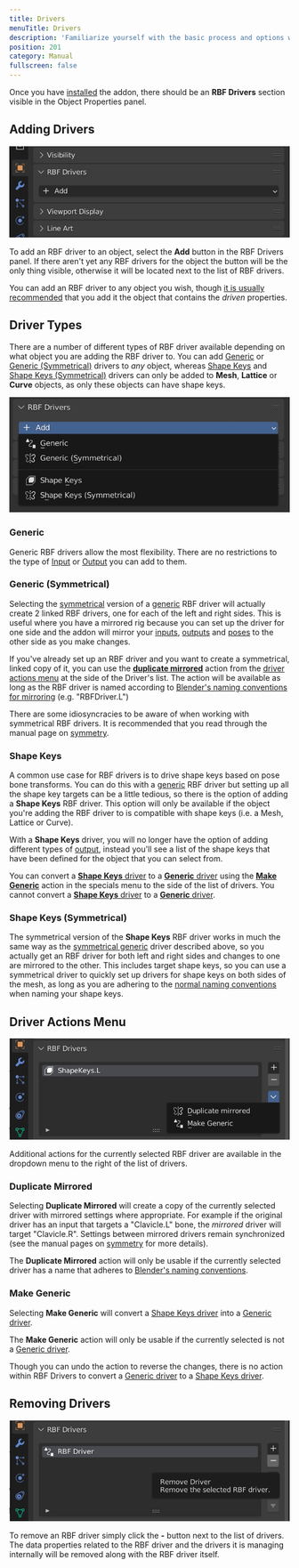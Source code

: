 ```yaml
---
title: Drivers
menuTitle: Drivers
description: 'Familiarize yourself with the basic process and options when setting up an RBF driver'
position: 201
category: Manual
fullscreen: false
---
```


Once you have [installed](/installation) the addon, there should be an **RBF Drivers** section visible in the Object Properties panel.

## Adding Drivers

![adding rbf drivers](/img/manual-drivers-adding-drivers-01.jpg)

To add an RBF driver to an object, select the **Add** button in the RBF Drivers panel. If there aren't yet any RBF drivers for the object the button will be the only thing visible, otherwise it will be located next to the list of RBF drivers.

<alert type="info">

You can add an RBF driver to any object you wish, though [it is usually recommended](/manual/faq#which-object-should-i-add-an-rbf-driver-to) that you add it the object that contains the *driven* properties.

</alert>

## Driver Types

There are a number of different types of RBF driver available depending on what object you are adding the RBF driver to. You can add [Generic](#generic) or [Generic (Symmetrical)](#generic-symmetrical) drivers to *any* object, whereas [Shape Keys](#shape-keys) and [Shape Keys (Symmetrical)](#shape-keys-symmetrical) drivers can only be added to **Mesh**, **Lattice** or **Curve** objects, as only these objects can have shape keys.

![RBF driver types](/img/manual-drivers-driver-types-01.jpg)

### Generic

Generic RBF drivers allow the most flexibility. There are no restrictions to the type of [Input](/manual/inputs) or [Output](manual/outputs) you can add to them.

### Generic (Symmetrical)

Selecting the [symmetrical](/manual/symmetry) version of a [generic](#generic) RBF driver will actually create 2 linked RBF drivers, one for each of the left and right sides. This is useful where you have a mirrored rig because you can set up the driver for one side and the addon will mirror your [inputs](/manual/inputs), [outputs](/manaul/outputs) and [poses](/manual/poses) to the other side as you make changes.

<alert type="info">

If you've already set up an RBF driver and you want to create a symmetrical, linked copy of it, you can use the [**duplicate mirrored**](#duplicate-mirrored) action from the [driver actions menu](#driver-actions-menu) at the side of the Driver's list. The action will be available as long as the RBF driver is named according to [Blender's naming conventions for mirroring](https://docs.blender.org/manual/en/latest/animation/armatures/bones/editing/naming.html#naming-conventions) (e.g. "RBFDriver.L")

</alert>

<alert type="warning">

There are some idiosyncracies to be aware of when working with symmetrical RBF drivers. It is recommended that you read through the manual page on [symmetry](/manual/symmetry).

</alert>

### Shape Keys

A common use case for RBF drivers is to drive shape keys based on pose bone transforms. You can do this with a [generic](#generic) RBF driver but setting up all the shape key targets can be a little tedious, so there is the option of adding a **Shape Keys** RBF driver. This option will only be available if the object you're adding the RBF driver to is compatible with shape keys (i.e. a Mesh, Lattice or Curve).

With a **Shape Keys** driver, you will no longer have the option of adding different types of [output](/manual/outputs), instead you'll see a list of the shape keys that have been defined for the object that you can select from.

<alert type="info">

You can convert a [**Shape Keys** driver](#shape-keys) to a [**Generic** driver](#generic) using the [**Make Generic**](#make-generic) action in the specials menu to the side of the list of drivers. You cannot convert a [**Shape Keys** driver](#shape-keys) to a [**Generic** driver](#generic).

</alert>

### Shape Keys (Symmetrical)

The symmetrical version of the **Shape Keys** RBF driver works in much the same way as the [symmetrical generic](#generic-symmetrical) driver described above, so you actually get an RBF driver for both left and right sides and changes to one are mirrored to the other. This includes target shape keys, so you can use a symmetrical driver to quickly set up drivers for shape keys on both sides of the mesh, as long as you are adhering to the [normal naming conventions](https://docs.blender.org/manual/en/latest/animation/armatures/bones/editing/naming.html#naming-conventions) when naming your shape keys.

## Driver Actions Menu

![driver actions menu](/img/manual-drivers-action-menu.jpg)

Additional actions for the currently selected RBF driver are available in the dropdown menu to the right of the list of drivers.

### Duplicate Mirrored

Selecting **Duplicate Mirrored** will create a copy of the currently selected driver with mirrored settings where appropriate. For example if the original driver has an input that targets a "Clavicle.L" bone, the *mirrored* driver will target "Clavicle.R". Settings between mirrored drivers remain synchronized (see the manual pages on [symmetry](/manual/symmetry) for more details).

<alert type="info">

The **Duplicate Mirrored** action will only be usable if the currently selected driver has a name that adheres to [Blender's naming conventions](https://docs.blender.org/manual/en/latest/animation/armatures/bones/editing/naming.html#naming-conventions).

</alert>

### Make Generic

Selecting **Make Generic** will convert a [Shape Keys driver](#shape-keys) into a [Generic driver](#generic).

<alert type="info">

The **Make Generic** action will only be usable if the currently selected is not a [Generic driver](#generic).

</alert>

<alert type="warning">

Though you can undo the action to reverse the changes, there is no action within RBF Drivers to convert a [Generic driver](#generic) to a [Shape Keys driver](#shape-keys).

</alert>

## Removing Drivers

![remove-driver](/img/manual-drivers-remove-driver.jpg)

To remove an RBF driver simply click the **-** button next to the list of drivers. The data properties related to the RBF driver and the drivers it is managing internally will be removed along with the RBF driver itself.
